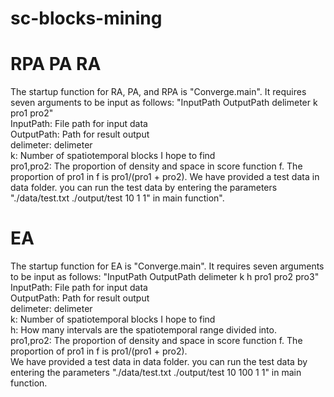 # sc-blocks-mining

# RPA PA RA
The startup function for RA, PA, and RPA is "Converge.main". It requires seven arguments to be input as follows: "InputPath OutputPath delimeter k pro1 pro2"  
InputPath: File path for input data  
OutputPath: Path for result output  
delimeter: delimeter  
k: Number of spatiotemporal blocks I hope to find  
pro1,pro2: The proportion of density and space in score function f. The proportion of pro1 in f is pro1/(pro1 + pro2).
We have provided a test data in data folder. you can run the test data by entering the parameters "./data/test.txt ./output/test 10 1 1" in main function".  

# EA
The startup function for EA is "Converge.main". It requires seven arguments to be input as follows: "InputPath OutputPath delimeter k h pro1 pro2 pro3"  
InputPath: File path for input data  
OutputPath: Path for result output  
delimeter: delimeter  
k: Number of spatiotemporal blocks I hope to find  
h: How many intervals are the spatiotemporal range divided into.  
pro1,pro2: The proportion of density and space in score function f. The proportion of pro1 in f is pro1/(pro1 + pro2).  
We have provided a test data in data folder. you can run the test data by entering the parameters "./data/test.txt ./output/test 10 100 1 1" in main function.  
